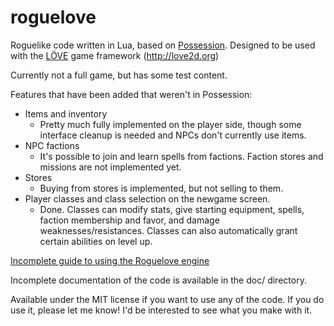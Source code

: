 # roguelove
Roguelike code written in Lua, based on [Possession](http://possessiongame.com/ "Possession"). Designed to be used with the [LÖVE](http://love2d.org/ "LÖVE") game framework (http://love2d.org)

Currently not a full game, but has some test content.

Features that have been added that weren't in Possession:
* Items and inventory
  * Pretty much fully implemented on the player side, though some interface cleanup is needed and NPCs don't currently use items.
* NPC factions
  * It's possible to join and learn spells from factions. Faction stores and missions are not implemented yet.
* Stores
  * Buying from stores is implemented, but not selling to them.
* Player classes and class selection on the newgame screen.
  * Done. Classes can modify stats, give starting equipment, spells, faction membership and favor, and damage weaknesses/resistances. Classes can also automatically grant certain abilities on level up.

[Incomplete guide to using the Roguelove engine](https://docs.google.com/document/d/1bJmuokbK8Xtd2P9K8KRQRSeGdHd78HGKuOKaZltCoE4/edit?usp=sharing)

Incomplete documentation of the code is available in the doc/ directory.

Available under the MIT license if you want to use any of the code. If you do use it, please let me know! I'd be interested to see what you make with it.
